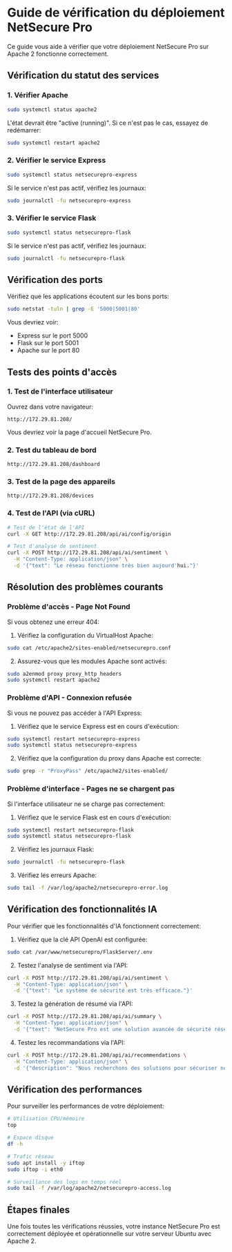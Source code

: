 # Guide de vérification du déploiement NetSecure Pro

Ce guide vous aide à vérifier que votre déploiement NetSecure Pro sur Apache 2 fonctionne correctement.

## Vérification du statut des services

### 1. Vérifier Apache

```bash
sudo systemctl status apache2
```

L'état devrait être "active (running)". Si ce n'est pas le cas, essayez de redémarrer:

```bash
sudo systemctl restart apache2
```

### 2. Vérifier le service Express

```bash
sudo systemctl status netsecurepro-express
```

Si le service n'est pas actif, vérifiez les journaux:

```bash
sudo journalctl -fu netsecurepro-express
```

### 3. Vérifier le service Flask

```bash
sudo systemctl status netsecurepro-flask
```

Si le service n'est pas actif, vérifiez les journaux:

```bash
sudo journalctl -fu netsecurepro-flask
```

## Vérification des ports

Vérifiez que les applications écoutent sur les bons ports:

```bash
sudo netstat -tuln | grep -E '5000|5001|80'
```

Vous devriez voir:
- Express sur le port 5000
- Flask sur le port 5001
- Apache sur le port 80

## Tests des points d'accès

### 1. Test de l'interface utilisateur

Ouvrez dans votre navigateur:
```
http://172.29.81.208/
```

Vous devriez voir la page d'accueil NetSecure Pro.

### 2. Test du tableau de bord

```
http://172.29.81.208/dashboard
```

### 3. Test de la page des appareils

```
http://172.29.81.208/devices
```

### 4. Test de l'API (via cURL)

```bash
# Test de l'état de l'API
curl -X GET http://172.29.81.208/api/ai/config/origin

# Test d'analyse de sentiment
curl -X POST http://172.29.81.208/api/ai/sentiment \
  -H "Content-Type: application/json" \
  -d '{"text": "Le réseau fonctionne très bien aujourd'hui."}'
```

## Résolution des problèmes courants

### Problème d'accès - Page Not Found

Si vous obtenez une erreur 404:

1. Vérifiez la configuration du VirtualHost Apache:
```bash
sudo cat /etc/apache2/sites-enabled/netsecurepro.conf
```

2. Assurez-vous que les modules Apache sont activés:
```bash
sudo a2enmod proxy proxy_http headers
sudo systemctl restart apache2
```

### Problème d'API - Connexion refusée

Si vous ne pouvez pas accéder à l'API Express:

1. Vérifiez que le service Express est en cours d'exécution:
```bash
sudo systemctl restart netsecurepro-express
sudo systemctl status netsecurepro-express
```

2. Vérifiez que la configuration du proxy dans Apache est correcte:
```bash
sudo grep -r "ProxyPass" /etc/apache2/sites-enabled/
```

### Problème d'interface - Pages ne se chargent pas

Si l'interface utilisateur ne se charge pas correctement:

1. Vérifiez que le service Flask est en cours d'exécution:
```bash
sudo systemctl restart netsecurepro-flask
sudo systemctl status netsecurepro-flask
```

2. Vérifiez les journaux Flask:
```bash
sudo journalctl -fu netsecurepro-flask
```

3. Vérifiez les erreurs Apache:
```bash
sudo tail -f /var/log/apache2/netsecurepro-error.log
```

## Vérification des fonctionnalités IA

Pour vérifier que les fonctionnalités d'IA fonctionnent correctement:

1. Vérifiez que la clé API OpenAI est configurée:
```bash
sudo cat /var/www/netsecurepro/FlaskServer/.env
```

2. Testez l'analyse de sentiment via l'API:
```bash
curl -X POST http://172.29.81.208/api/ai/sentiment \
  -H "Content-Type: application/json" \
  -d '{"text": "Le système de sécurité est très efficace."}'
```

3. Testez la génération de résumé via l'API:
```bash
curl -X POST http://172.29.81.208/api/ai/summary \
  -H "Content-Type: application/json" \
  -d '{"text": "NetSecure Pro est une solution avancée de sécurité réseau qui offre une protection complète contre les menaces. Elle combine l'analyse en temps réel avec l'intelligence artificielle pour détecter et neutraliser les risques potentiels avant qu'ils ne causent des dommages."}'
```

4. Testez les recommandations via l'API:
```bash
curl -X POST http://172.29.81.208/api/ai/recommendations \
  -H "Content-Type: application/json" \
  -d '{"description": "Nous recherchons des solutions pour sécuriser notre réseau WiFi d'entreprise avec environ 50 employés."}'
```

## Vérification des performances

Pour surveiller les performances de votre déploiement:

```bash
# Utilisation CPU/mémoire
top

# Espace disque
df -h

# Trafic réseau
sudo apt install -y iftop
sudo iftop -i eth0

# Surveillance des logs en temps réel
sudo tail -f /var/log/apache2/netsecurepro-access.log
```

## Étapes finales

Une fois toutes les vérifications réussies, votre instance NetSecure Pro est correctement déployée et opérationnelle sur votre serveur Ubuntu avec Apache 2.